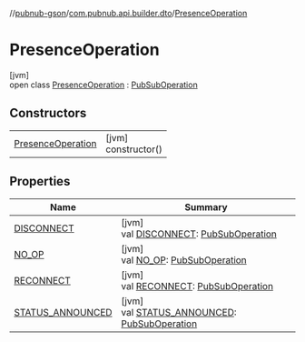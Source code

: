//[pubnub-gson](../../../index.md)/[com.pubnub.api.builder.dto](../index.md)/[PresenceOperation](index.md)

# PresenceOperation

[jvm]\
open class [PresenceOperation](index.md) : [PubSubOperation](../-pub-sub-operation/index.md)

## Constructors

| | |
|---|---|
| [PresenceOperation](-presence-operation.md) | [jvm]<br>constructor() |

## Properties

| Name | Summary |
|---|---|
| [DISCONNECT](../-pub-sub-operation/-d-i-s-c-o-n-n-e-c-t.md) | [jvm]<br>val [DISCONNECT](../-pub-sub-operation/-d-i-s-c-o-n-n-e-c-t.md): [PubSubOperation](../-pub-sub-operation/index.md) |
| [NO_OP](../-pub-sub-operation/-n-o_-o-p.md) | [jvm]<br>val [NO_OP](../-pub-sub-operation/-n-o_-o-p.md): [PubSubOperation](../-pub-sub-operation/index.md) |
| [RECONNECT](../-pub-sub-operation/-r-e-c-o-n-n-e-c-t.md) | [jvm]<br>val [RECONNECT](../-pub-sub-operation/-r-e-c-o-n-n-e-c-t.md): [PubSubOperation](../-pub-sub-operation/index.md) |
| [STATUS_ANNOUNCED](../-pub-sub-operation/-s-t-a-t-u-s_-a-n-n-o-u-n-c-e-d.md) | [jvm]<br>val [STATUS_ANNOUNCED](../-pub-sub-operation/-s-t-a-t-u-s_-a-n-n-o-u-n-c-e-d.md): [PubSubOperation](../-pub-sub-operation/index.md) |

